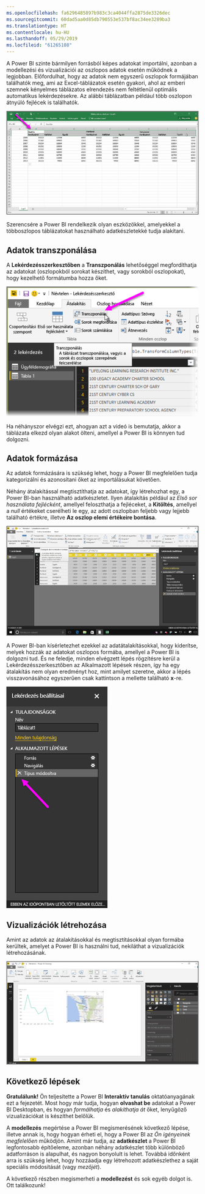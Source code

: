 ```yaml
---
ms.openlocfilehash: fa6296485897b983c3ca4044ffa2875de3326dec
ms.sourcegitcommit: 60dad5aa0d85db790553e537bf8ac34ee3289ba3
ms.translationtype: HT
ms.contentlocale: hu-HU
ms.lasthandoff: 05/29/2019
ms.locfileid: "61265108"
---
```

A Power BI szinte bármilyen forrásból képes adatokat importálni, azonban a modellezési és vizualizációi az oszlopos adatok esetén működnek a legjobban. Előfordulhat, hogy az adatok nem egyszerű oszlopok formájában találhatók meg, ami az Excel-táblázatok esetén gyakori, ahol az emberi szemnek kényelmes táblázatos elrendezés nem feltétlenül optimális automatikus lekérdezésekre. Az alábbi táblázatban például több oszlopon átnyúló fejlécek is találhatók.

![](media/1-5-cleaning-irregular-data/1-5_1.png)

Szerencsére a Power BI rendelkezik olyan eszközökkel, amelyekkel a többoszlopos táblázatokat használható adatkészletekké tudja alakítani.

## <a name="transpose-data"></a>Adatok transzponálása
A **Lekérdezésszerkesztőben** a **Transzponálás** lehetőséggel megfordíthatja az adatokat (oszlopokból sorokat készíthet, vagy sorokból oszlopokat), hogy kezelhető formátumba hozza őket.

![](media/1-5-cleaning-irregular-data/1-5_2.png)

Ha néhányszor elvégzi ezt, ahogyan azt a videó is bemutatja, akkor a táblázata elkezd olyan alakot ölteni, amellyel a Power BI is könnyen tud dolgozni.

## <a name="format-data"></a>Adatok formázása
Az adatok formázására is szükség lehet, hogy a Power BI megfelelően tudja kategorizálni és azonosítani őket az importálásukat követően.

Néhány átalakítással megtisztíthatja az adatokat, így létrehozhat egy, a Power BI-ban használható adatkészletet. Ilyen átalakítás például az *Első sor használata fejlécként*, amellyel feloszthatja a fejléceket, a **Kitöltés**, amellyel a *null* értékeket cserélheti le egy, az adott oszlopban feljebb vagy lejjebb található értékre, illetve **Az oszlop elemi értékeire bontása**.

![](media/1-5-cleaning-irregular-data/1-5_3.png)

A Power BI-ban kísérletezhet ezekkel az adatátalakításokkal, hogy kiderítse, melyek hozzák az adatokat oszlopos formába, amellyel a Power BI is dolgozni tud. És ne feledje, minden elvégzett lépés rögzítésre kerül a Lekérdezésszerkesztőben az Alkalmazott lépések részen, így ha egy átalakítás nem olyan eredményt hoz, mint amilyet szeretne, akkor a lépés visszavonásához egyszerűen csak kattintson a mellette található **x**-re.

![](media/1-5-cleaning-irregular-data/1-5_5.png)

## <a name="create-visuals"></a>Vizualizációk létrehozása
Amint az adatok az átalakításokkal és megtisztításokkal olyan formába kerültek, amelyet a Power BI is használni tud, nekiláthat a vizualizációk létrehozásának.

![](media/1-5-cleaning-irregular-data/1-5_4.png)

## <a name="next-steps"></a>Következő lépések
**Gratulálunk!** Ön teljesítette a Power BI **Interaktív tanulás** oktatóanyagának ezt a fejezetét. Most hogy már tudja, hogyan **olvashat be** adatokat a Power BI Desktopban, és hogyan *formálhatja* és *alakíthatja át* őket, lenyűgöző vizualizációkat is készíthet belőlük.

A **modellezés** megértése a Power BI megismerésének következő lépése, illetve annak is, hogy hogyan érheti el, hogy a Power BI az *Ön igényeinek megfelelően* működjön. Amint már tudja, az **adatkészlet** a Power BI legfontosabb építőeleme, azonban néhány adatkészlet több különböző adatforráson is alapulhat, és nagyon bonyolult is lehet. Továbbá időnként arra is szükség lehet, hogy hozzáadja egy létrehozott adatkészlethez a saját speciális módosítását (vagy *mezőjét*).

A következő részben megismerheti a **modellezést** és sok egyéb dolgot is. Ott találkozunk!


